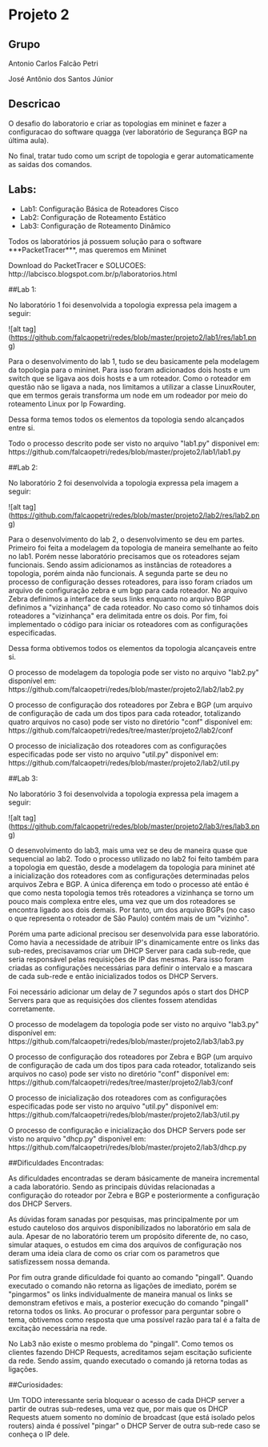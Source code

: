 # Projeto 2

## Grupo
<p>Antonio Carlos Falcão Petri</p>
<p>José Antônio dos Santos Júnior</p>

## Descricao
<p>O desafio do laboratorio e criar as topologias em mininet e fazer a configuracao do software quagga 
(ver laboratório de Segurança BGP na última aula).</p>
<p></p>
<p>No final, tratar tudo como um script de topologia e gerar automaticamente as saidas dos comandos.</p>

## Labs:
- Lab1: Configuração Básica de Roteadores Cisco
- Lab2: Configuração de Roteamento Estático
- Lab3: Configuração de Roteamento Dinâmico

<p>Todos os laboratórios já possuem solução para o software ***PacketTracer***, mas queremos em Mininet</p>
<p></p>
<p>Download do PacketTracer e SOLUCOES: http://labcisco.blogspot.com.br/p/laboratorios.html</p>

##Lab 1:
<p>No laboratório 1 foi desenvolvida a topologia expressa pela imagem a seguir:</p>

![alt tag] (https://github.com/falcaopetri/redes/blob/master/projeto2/lab1/res/lab1.png)

<p>Para o desenvolvimento do lab 1, tudo se deu basicamente pela modelagem da topologia para o mininet. Para isso foram adicionados dois hosts e um switch que se ligava aos dois hosts e a um roteador. Como o roteador em questão não se ligava a nada, nos limitamos a utilizar a classe LinuxRouter, que em termos gerais transforma um node em um rodeador por meio do roteamento Linux por Ip Fowarding.</p>
<p>Dessa forma temos todos os elementos da topologia sendo alcançados entre si.</p>
<p>Todo o processo descrito pode ser visto no arquivo "lab1.py" disponivel em: https://github.com/falcaopetri/redes/blob/master/projeto2/lab1/lab1.py</p>


##Lab 2:
<p>No laboratório 2 foi desenvolvida a topologia expressa pela imagem a seguir:</p>

![alt tag] (https://github.com/falcaopetri/redes/blob/master/projeto2/lab2/res/lab2.png)

<p>Para o desenvolvimento do lab 2, o desenvolvimento se deu em partes. Primeiro foi feita a modelagem da topologia de maneira semelhante ao feito no lab1. Porém nesse laboratório precisamos que os roteadores sejam funcionais. Sendo assim adicionamos as instâncias de roteadores a topologia, porém ainda não funcionais. A segunda parte se deu no processo de configuração desses roteadores, para isso foram criados um arquivo de configuração zebra e um bgp para cada roteador. No arquivo Zebra definimos a interface de seus links enquanto no arquivo BGP definimos a "vizinhança" de cada roteador. No caso como só tinhamos dois roteadores a "vizinhança" era delimitada entre os dois. Por fim, foi implementado o código para iniciar os roteadores com as configurações especificadas.</p>
<p>Dessa forma obtivemos todos os elementos da topologia alcançaveis entre si.</p>
<p>O processo de modelagem da topologia pode ser visto no arquivo "lab2.py" disponível em: https://github.com/falcaopetri/redes/blob/master/projeto2/lab2/lab2.py</p>
<p>O processo de configuração dos roteadores por Zebra e BGP (um arquivo de configuração de cada um dos tipos para cada roteador, totalizando quatro arquivos no caso) pode ser visto no diretório "conf" disponível em: https://github.com/falcaopetri/redes/tree/master/projeto2/lab2/conf</p>
<p>O processo de inicialização dos roteadores com as configurações especificadas pode ser visto no arquivo "util.py" disponível em: https://github.com/falcaopetri/redes/blob/master/projeto2/lab2/util.py</p>


##Lab 3:
<p>No laboratório 3 foi desenvolvida a topologia expressa pela imagem a seguir:</p>

![alt tag] (https://github.com/falcaopetri/redes/blob/master/projeto2/lab3/res/lab3.png)

<p>O desenvolvimento do lab3, mais uma vez se deu de maneira quase que sequencial ao lab2. Todo o processo utilizado no lab2 foi feito também para a topologia em questão, desde a modelagem da topologia para mininet até a inicialização dos roteadores com as configurações determinadas pelos arquivos Zebra e BGP. A única diferença em todo o processo até então é que como nesta topologia temos três roteadores a vizinhança se torno um pouco mais complexa entre eles, uma vez que um dos roteadores se encontra ligado aos dois demais. Por tanto, um dos arquivo BGPs (no caso o que representa o roteador de São Paulo) contém mais de um "vizinho".</p>
<p>Porém uma parte adicional precisou ser desenvolvida para esse laboratório. Como havia a necessidade de atribuir IP's dinamicamente entre os links das sub-redes, precisavamos criar um DHCP Server para cada sub-rede, que seria responsável pelas requisições de IP das mesmas. Para isso foram criadas as configurações necessárias para definir o intervalo e a mascara de cada sub-rede e então inicializados todos os DHCP Servers.</p>
<p>Foi necessário adicionar um delay de 7 segundos após o start dos DHCP Servers para que as requisições dos clientes fossem atendidas corretamente.</p>
<p>O processo de modelagem da topologia pode ser visto no arquivo "lab3.py" disponível em: https://github.com/falcaopetri/redes/blob/master/projeto2/lab3/lab3.py</p>
<p>O processo de configuração dos roteadores por Zebra e BGP (um arquivo de configuração de cada um dos tipos para cada roteador, totalizando seis arquivos no caso) pode ser visto no diretório "conf" disponível em: https://github.com/falcaopetri/redes/tree/master/projeto2/lab3/conf</p>
<p>O processo de inicialização dos roteadores com as configurações especificadas pode ser visto no arquivo "util.py" disponível em: https://github.com/falcaopetri/redes/blob/master/projeto2/lab3/util.py</p>
<p>O processo de configuração e inicialização dos DHCP Servers pode ser visto no arquivo "dhcp.py" disponível em: https://github.com/falcaopetri/redes/blob/master/projeto2/lab3/dhcp.py</p>


##Dificuldades Encontradas:

<p>As dificuldades encontradas se deram básicamente de maneira incremental a cada laboratório. Sendo as principais dúvidas relacionadas a configuração do roteador por Zebra e BGP e posteriormente a configuração dos DHCP Servers.</p>
<p>As dúvidas foram sanadas por pesquisas, mas principalmente por um estudo cauteloso dos arquivos disponibilizados no laboratório em sala de aula. Apesar de no laboratório terem um propósito diferente de, no caso, simular ataques, o estudos em cima dos arquivos de configuração nos deram uma ideia clara de como os criar com os parametros que satisfizessem nossa demanda.</p>
<p>Por fim outra grande dificuldade foi quanto ao comando "pingall". Quando executado o comando não retorna as ligações de imediato, porém se "pingarmos" os links individualmente de maneira manual os links se demonstram efetivos e mais, a posterior execução do comando "pingall" retorna todos os links. Ao procurar o professor para perguntar sobre o tema, obtivemos como resposta que uma possível razão para tal é a falta de excitação necessária na rede. </p>
<p>No Lab3 não existe o mesmo problema do "pingall". Como temos os clientes fazendo DHCP Requests, acreditamos sejam escitação suficiente da rede. Sendo assim, quando executado o comando já retorna todas as ligações.</p>

##Curiosidades:

<p>Um TODO interessante seria bloquear o acesso de cada DHCP server a partir de outras sub-redeses, uma vez que, por mais que os DHCP Requests atuem somento no domínio de broadcast (que está isolado pelos routers) ainda é possível "pingar" o DHCP Server de outra sub-rede caso se conheça o IP dele.</p>
